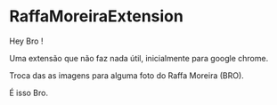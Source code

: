 # RaffaMoreiraExtension
Hey Bro !

Uma extensão que não faz nada útil, inicialmente para google chrome.

Troca das as imagens para alguma foto do Raffa Moreira (BRO).

É isso Bro.
